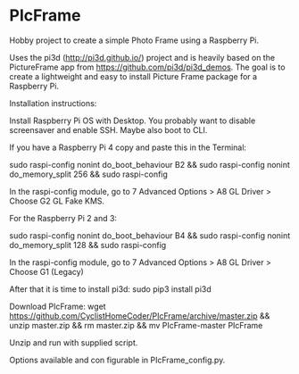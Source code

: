 # PIcFrame

Hobby project to create a simple Photo Frame using a Raspberry Pi.

Uses the pi3d (http://pi3d.github.io/) project and is heavily based on the PictureFrame app from https://github.com/pi3d/pi3d_demos. The goal is to create a lightweight and easy to install Picture Frame package for a Raspberry Pi.


Installation instructions:

Install Raspberry Pi OS with Desktop. You probably want to disable screensaver and enable SSH. Maybe also boot to CLI.

If you have a Raspberry Pi 4 copy and paste this in the Terminal:

sudo raspi-config nonint do_boot_behaviour B2 && sudo raspi-config nonint do_memory_split 256 && sudo raspi-config

In the raspi-config module, go to 7 Advanced Options > A8 GL Driver > Choose G2 GL Fake KMS.

For the Raspberry Pi 2 and 3:

sudo raspi-config nonint do_boot_behaviour B4 && sudo raspi-config nonint do_memory_split 128 && sudo raspi-config 

In the raspi-config module, go to 7 Advanced Options > A8 GL Driver > Choose G1 (Legacy)

After that it is time to install pi3d:
sudo pip3 install pi3d

Download PIcFrame:
wget https://github.com/CyclistHomeCoder/PIcFrame/archive/master.zip && unzip master.zip && rm master.zip && mv PIcFrame-master PIcFrame

Unzip and run with supplied script.

Options available and con figurable in PIcFrame_config.py.



